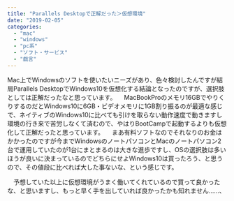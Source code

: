 ```yaml
---
title: "Parallels Desktopで正解だった＞仮想環境"
date: "2019-02-05"
categories: 
  - "mac"
  - "windows"
  - "pc系"
  - "ソフト・サービス"
  - "戯言"
---
```


Mac上でWindowsのソフトを使いたいニーズがあり、色々検討したんですが結局Parallels DesktopでWindows10を仮想化する結論となったのですが、選択肢としては正解だったなと思っています。 　MacBookProのメモリ16GBでやりくりするのだとWindows10に6GB・ビデオメモリに1GB割り振るのが最適な感じで、ネイティブのWindows10に比べても引けを取らない動作速度で動きますし環境の行き来で苦労しなくて済むので、やはりBootCampで起動するよりも仮想化して正解だったと思っています。 　まあ有料ソフトなのでそれなりのお金はかかったのですが今までWindowsのノートパソコンとMacのノートパソコン2台で運用していたのが1台にまとまるのは大きな進歩ですし、OSの選択肢は多いほうが良いに決まっているのでどちらにせよWindows10は買ったろう、と思うので、その値段に比べれば大した事ないな、という感じです。

　予想していた以上に仮想環境がうまく働いてくれているので買って良かったな、と思いますし、もっと早く手を出していれば良かったかも知れません……、

